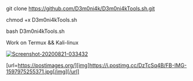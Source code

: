 git clone https://github.com/D3m0ni4k/D3m0ni4kTools.sh.git

chmod +x D3m0ni4kTools.sh

bash D3m0ni4kTools.sh

Work on Termux && Kali-linux


<a href='https://postimg.cc/G8gbYYkb' target='_blank'><img src='https://i.postimg.cc/G8gbYYkb/Screenshot-20200821-033432.jpg' border='0' alt='Screenshot-20200821-033432'/></a>


[url=https://postimages.org/][img]https://i.postimg.cc/DzTcSq4B/FB-IMG-1597975255371.jpg[/img][/url]
